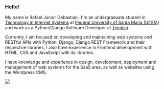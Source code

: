 ### Hello!

My name is Rafael Junior Debastiani, I'm an undergraduate student in <a href="https://www.ufsm.br/cursos/graduacao/santa-maria/tecnologia-em-sistemas-para-internet">Technology in Internet Systems</a> at <a href="https://www.ufsm.br/">Federal University of Santa Maria (UFSM)</a> and work as a Python/Django Software Developer at <a href="https://tembici.com.br">Tembici</a>.

Currently, I am focused on developing and maintaining web systems and RESTful APIs with Python, Django, Django REST Framework and their respective libraries, I also have experience in Frontend development with HTML, CSS and JavaScript with its libraries.

I have knowledge and experience in design, development, deployment and management of web systems for the SaaS area, as well as websites using the Wordpress CMS.

![](https://visitor-badge.glitch.me/badge?page_id=rjdebastiani)

<!--
**rjdebastiani/rjdebastiani** is a ✨ _special_ ✨ repository because its `README.md` (this file) appears on your GitHub profile.

Here are some ideas to get you started:

- 🔭 I’m currently working on ...
- 🌱 I’m currently learning ...
- 👯 I’m looking to collaborate on ...
- 🤔 I’m looking for help with ...
- 💬 Ask me about ...
- 📫 How to reach me: ...
- 😄 Pronouns: ...
- ⚡ Fun fact: ...
-->

